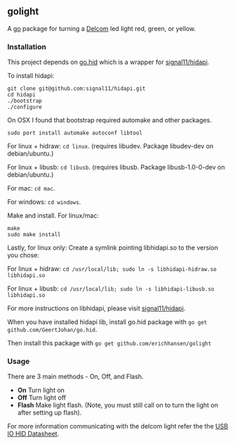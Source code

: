 ## golight

A [go](http://golang.org) package for turning a [Delcom](http://www.delcomproducts.com/products_usblmp.asp) led light red, green, or yellow.

### Installation
This project depends on [go.hid](https://github.com/GeertJohan/go.hid) which is a wrapper for [signal11/hidapi](https://github.com/signal11/hidapi).

To install hidapi:

```shell
git clone git@github.com:signal11/hidapi.git
cd hidapi
./bootstrap
./configure
```

On OSX I found that bootstrap required automake and other packages. 

```shell
sudo port install automake autoconf libtool
```
For linux + hidraw: `cd linux`. (requires libudev. Package libudev-dev on debian/ubuntu.)

For linux + libusb: `cd libusb`. (requires libusb. Package libusb-1.0-0-dev on debian/ubuntu.)

For mac: `cd mac`.

For windows: `cd windows`.

Make and install.
For linux/mac:
```
make
sudo make install
```

Lastly, for linux only:
Create a symlink pointing libhidapi.so to the version you chose:

For linux + hidraw: `cd /usr/local/lib; sudo ln -s libhidapi-hidraw.so libhidapi.so`

For linux + libusb: `cd /usr/local/lib; sudo ln -s libhidapi-libusb.so libhidapi.so`

For more instructions on libhidapi, please visit [signal11/hidapi](https://github.com/signal11/hidapi).

When you have installed hidapi lib, install go.hid package with `go get github.com/GeertJohan/go.hid`. 

Then install this package with `go get github.com/erichhansen/golight`

### Usage
There are 3 main methods - On, Off, and Flash. 
- **On** Turn light on
- **Off** Turn light off
- **Flash** Make light flash. (Note, you must still call on to turn the light on after setting up flash).

For more information communicating with the delcom light refer the the [USB IO HID Datasheet](http://www.delcomproducts.com/downloads/USBIOHID.pdf).